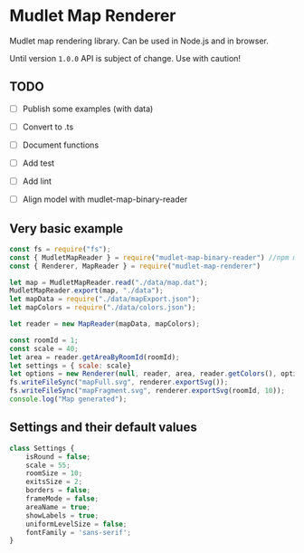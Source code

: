 # Mudlet Map Renderer

Mudlet map rendering library. Can be used in Node.js and in browser.

Until version `1.0.0` API is subject of change. Use with caution!

## TODO

- [ ] Publish some examples (with data)
- [ ] Convert to .ts
- [ ] Document functions
- [ ] Add test
- [ ] Add lint
- [ ] Align model with mudlet-map-binary-reader


## Very basic example

```js
const fs = require("fs");
const { MudletMapReader } = require("mudlet-map-binary-reader") //npm mudlet-map-binary-reader
const { Renderer, MapReader } = require("mudlet-map-renderer")

let map = MudletMapReader.read("./data/map.dat");
MudletMapReader.export(map, "./data");
let mapData = require("./data/mapExport.json");
let mapColors = require("./data/colors.json");

let reader = new MapReader(mapData, mapColors);

const roomId = 1;
const scale = 40;
let area = reader.getAreaByRoomId(roomId);
let settings = { scale: scale}
let options = new Renderer(null, reader, area, reader.getColors(), options);
fs.writeFileSync("mapFull.svg", renderer.exportSvg());
fs.writeFileSync("mapFragment.svg", renderer.exportSvg(roomId, 10));
console.log("Map generated");
```

## Settings and their default values 
```js
class Settings {
    isRound = false;
    scale = 55;
    roomSize = 10;
    exitsSize = 2;
    borders = false;
    frameMode = false;
    areaName = true;
    showLabels = true;
    uniformLevelSize = false;
    fontFamily = 'sans-serif';
}
```